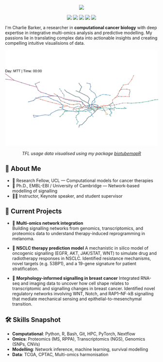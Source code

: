 <p align="center">
  <a href="https://git.io/typing-svg">
    <img src="https://readme-typing-svg.demolab.com/?lines=Hi%2C+I'm+Charlie;A+computational+biologist">
  </a>
</p>

<p align="center">
  <img src="https://img.shields.io/badge/-Python-3776AB?style=flat-square&logo=python&logoColor=white">
  <img src="https://img.shields.io/badge/-R-276DC3?style=flat-square&logo=r&logoColor=white">
  <img src="https://img.shields.io/badge/-PyTorch-EE4C2C?style=flat-square&logo=pytorch&logoColor=white">
  <img src="https://img.shields.io/badge/-Bash-4EAA25?style=flat-square&logo=gnu-bash&logoColor=white">
  <img src="https://img.shields.io/badge/-Nextflow-3B0F70?style=flat-square&logo=nextflow&logoColor=white">
</p>


I'm Charlie Barker, a researcher in **computational cancer biology** with deep expertise in integrative multi-omics analysis and predictive modelling.
My passions lie in translating complex data into actionable insights and creating compelling intuitive visualisions of data.

<p align="center">
  <img src="https://github.com/CharlieBarker/biotubemapR/blob/main/graphics/tfl_animation.gif?raw=true" alt="TFL usage animation">
</p>

<p align="center">
  <em>
    TFL usage data visualised using my package 
    <a href="https://github.com/CharlieBarker/biotubemapR">biotubemapR</a>
  </em>
</p>


## 🧠 About Me

- 🔬 Research Fellow, UCL — Computational models for cancer therapies  
- 🧬 Ph.D., EMBL-EBI / University of Cambridge — Network-based modelling of signalling  
- 👨‍🏫 Instructor, Keynote speaker, and student supervisor

## 🧪 Current Projects

- 🧩 **Multi-omics network integration**  
Building signalling networks from genomics, transcriptomics, and proteomics data to understand therapy-induced reprogramming in melanoma.

- 🧬 **NSCLC therapy prediction model**
A mechanistic in silico model of oncogenic signalling (EGFR, AKT, JAK/STAT, WNT) to simulate drug and radiotherapy responses in NSCLC. Identified resistance mechanisms, novel targets (e.g. 53BP1), and a 19-gene signature for patient stratification.

- 🦠 **Morphology-informed signalling in breast cancer**
Integrated RNA-seq and imaging data to uncover how cell shape relates to transcriptomic and signalling changes in breast cancer. Identified novel regulatory networks involving WNT, Notch, and RAP1–NF-kB signalling that mediate mechanical sensing and epithelial-to-mesenchymal transition.

## 🛠️ Skills Snapshot

- **Computational**: Python, R, Bash, Git, HPC, PyTorch, Nextflow  
- **Omics**: Proteomics (MS, RPPA), Transcriptomics (NGS), Genomics (SNPs, CNVs)  
- **Modelling**: Network inference, machine learning, survival modelling  
- **Data**: TCGA, CPTAC, Multi-omics harmonisation  



